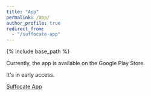 ```yaml
---
title: "App"
permalink: /app/
author_profile: true
redirect_from: 
  - "/suffocate-app"
---
```


{% include base_path %}

Currently, the app is available on the Google Play Store.

It's in early access.

[Suffocate App](https://play.google.com/apps/details?id=com.watchmesuffocate.suffocate)